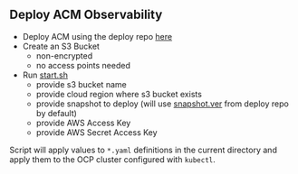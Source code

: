 ## Deploy ACM Observability

- Deploy ACM using the deploy repo [here](../../)
- Create an S3 Bucket
  - non-encrypted
  - no access points needed
- Run [start.sh](./start.sh) 
  - provide s3 bucket name
  - provide cloud region where s3 bucket exists
  - provide snapshot to deploy (will use [snapshot.ver](../../snapshot.ver) from deploy repo by default)
  - provide AWS Access Key
  - provide AWS Secret Access Key

Script will apply values to `*.yaml` definitions in the current directory and apply them to the OCP cluster configured with `kubectl`.
